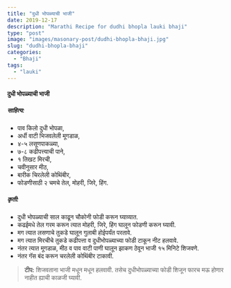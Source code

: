 ```yaml
---
title: "दुधी भोपळ्याची भाजी"
date: 2019-12-17
description: "Marathi Recipe for dudhi bhopla lauki bhaji"
type: "post"
image: "images/masonary-post/dudhi-bhopla-bhaji.jpg"
slug: "dudhi-bhopla-bhaji"
categories: 
  - "Bhaji"
tags:
  - "lauki"
---
```



#### दुधी भोपळ्याची भाजी



##### साहित्य: 

- पाव किलो दुधी भोपळा,
- अर्धी वाटी भिजवलेली मूगडाळ,
- ४-५ लसूणपाकळ्या,
- ७-८ कढीपत्त्याची पाने,
- १ तिखट मिरची,
- चवीनुसार मीठ,
- बारीक चिरलेली कोथिंबीर,
- फोडणीसाठी २ चमचे तेल, मोहरी, जिरे, हिंग.



##### कृती: 

- दुधी भोपळ्याची साल काढून चौकोनी फोडी करून घ्याव्यात.
- कढईमधे तेल गरम करून त्यात मोहरी, जिरे, हिंग घालून फोडणी करून घ्यावी.
- मग त्यात लसणाचे तुकडे घालून गुलाबी होईपर्यंत परतावे.
- मग त्यात मिरचीचे तुकडे कढीपत्ता व दुधीभोपळ्याच्या फोडी टाकून नीट हलवावे.
- नंतर त्यात मूगडाळ, मीठ व पाव वाटी पाणी घालून झाकण ठेवून भाजी १५ मिनिटे शिजवणे.
- नंतर गॅस बंद करून चरलेली कोथिंबीर टाकावी.


> **टीप:** शिजवताना भाजी मधून मधून हलवावी. तसेच दुधीभोपळ्याच्या फोडी शिजून फारच मऊ होणार
नाहीत ह्याची काळजी घ्यावी.